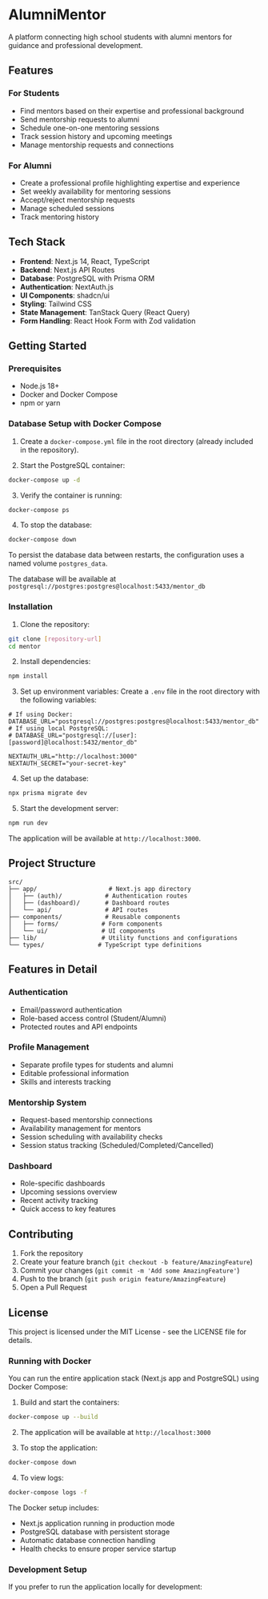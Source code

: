 # AlumniMentor

A platform connecting high school students with alumni mentors for guidance and professional development.

## Features

### For Students
- Find mentors based on their expertise and professional background
- Send mentorship requests to alumni
- Schedule one-on-one mentoring sessions
- Track session history and upcoming meetings
- Manage mentorship requests and connections

### For Alumni
- Create a professional profile highlighting expertise and experience
- Set weekly availability for mentoring sessions
- Accept/reject mentorship requests
- Manage scheduled sessions
- Track mentoring history

## Tech Stack

- **Frontend**: Next.js 14, React, TypeScript
- **Backend**: Next.js API Routes
- **Database**: PostgreSQL with Prisma ORM
- **Authentication**: NextAuth.js
- **UI Components**: shadcn/ui
- **Styling**: Tailwind CSS
- **State Management**: TanStack Query (React Query)
- **Form Handling**: React Hook Form with Zod validation

## Getting Started

### Prerequisites

- Node.js 18+
- Docker and Docker Compose
- npm or yarn

### Database Setup with Docker Compose

1. Create a `docker-compose.yml` file in the root directory (already included in the repository).

2. Start the PostgreSQL container:
```bash
docker-compose up -d
```

3. Verify the container is running:
```bash
docker-compose ps
```

4. To stop the database:
```bash
docker-compose down
```

To persist the database data between restarts, the configuration uses a named volume `postgres_data`.

The database will be available at `postgresql://postgres:postgres@localhost:5433/mentor_db`

### Installation

1. Clone the repository:
```bash
git clone [repository-url]
cd mentor
```

2. Install dependencies:
```bash
npm install
```

3. Set up environment variables:
Create a `.env` file in the root directory with the following variables:
```env
# If using Docker:
DATABASE_URL="postgresql://postgres:postgres@localhost:5433/mentor_db"
# If using local PostgreSQL:
# DATABASE_URL="postgresql://[user]:[password]@localhost:5432/mentor_db"

NEXTAUTH_URL="http://localhost:3000"
NEXTAUTH_SECRET="your-secret-key"
```

4. Set up the database:
```bash
npx prisma migrate dev
```

5. Start the development server:
```bash
npm run dev
```

The application will be available at `http://localhost:3000`.

## Project Structure

```
src/
├── app/                    # Next.js app directory
│   ├── (auth)/            # Authentication routes
│   ├── (dashboard)/       # Dashboard routes
│   └── api/               # API routes
├── components/            # Reusable components
│   ├── forms/            # Form components
│   └── ui/               # UI components
├── lib/                  # Utility functions and configurations
└── types/               # TypeScript type definitions
```

## Features in Detail

### Authentication
- Email/password authentication
- Role-based access control (Student/Alumni)
- Protected routes and API endpoints

### Profile Management
- Separate profile types for students and alumni
- Editable professional information
- Skills and interests tracking

### Mentorship System
- Request-based mentorship connections
- Availability management for mentors
- Session scheduling with availability checks
- Session status tracking (Scheduled/Completed/Cancelled)

### Dashboard
- Role-specific dashboards
- Upcoming sessions overview
- Recent activity tracking
- Quick access to key features

## Contributing

1. Fork the repository
2. Create your feature branch (`git checkout -b feature/AmazingFeature`)
3. Commit your changes (`git commit -m 'Add some AmazingFeature'`)
4. Push to the branch (`git push origin feature/AmazingFeature`)
5. Open a Pull Request

## License

This project is licensed under the MIT License - see the LICENSE file for details.

### Running with Docker

You can run the entire application stack (Next.js app and PostgreSQL) using Docker Compose:

1. Build and start the containers:
```bash
docker-compose up --build
```

2. The application will be available at `http://localhost:3000`

3. To stop the application:
```bash
docker-compose down
```

4. To view logs:
```bash
docker-compose logs -f
```

The Docker setup includes:
- Next.js application running in production mode
- PostgreSQL database with persistent storage
- Automatic database connection handling
- Health checks to ensure proper service startup

### Development Setup

If you prefer to run the application locally for development:
